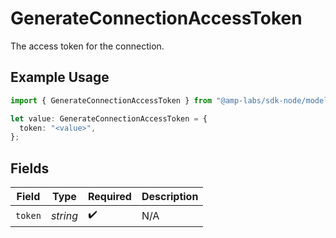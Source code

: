 # GenerateConnectionAccessToken

The access token for the connection.

## Example Usage

```typescript
import { GenerateConnectionAccessToken } from "@amp-labs/sdk-node/models/operations";

let value: GenerateConnectionAccessToken = {
  token: "<value>",
};
```

## Fields

| Field              | Type               | Required           | Description        |
| ------------------ | ------------------ | ------------------ | ------------------ |
| `token`            | *string*           | :heavy_check_mark: | N/A                |